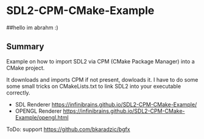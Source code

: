 # SDL2-CPM-CMake-Example

##hello im abrahm :)

## Summary
Example on how to import SDL2 via CPM (CMake Package Manager) into a CMake project.

It downloads and imports CPM if not present, dowloads it. I have to do some some small tricks on CMakeLists.txt to link SDL2 into your executable correctly.

- SDL Renderer https://infinibrains.github.io/SDL2-CPM-CMake-Example/
- OPENGL Renderer https://infinibrains.github.io/SDL2-CPM-CMake-Example/opengl.html

ToDo: support https://github.com/bkaradzic/bgfx
